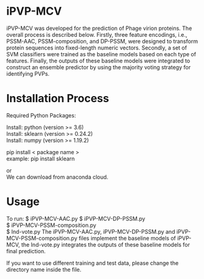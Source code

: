 iPVP-MCV
=========================
iPVP-MCV was developed for the prediction of Phage virion proteins. The overall process is described below. 
Firstly, three feature encodings, i.e., PSSM-AAC, PSSM-composition, and DP-PSSM, were designed to transform protein sequences into fixed-length numeric vectors. Secondly, a set of SVM classifiers were trained as the baseline models based on each type of features. Finally, the outputs of these baseline models were integrated to construct an ensemble predictor by using the majority voting strategy for identifying PVPs.

Installation Process
=========================
Required Python Packages:

Install: python (version >= 3.6)  
Install: sklearn (version >= 0.24.2)  
Install: numpy (version >= 1.19.2)    

pip install < package name >  
example: pip install sklearn  

or  
We can download from anaconda cloud.  

Usage
=========================
To run: $ iPVP-MCV-AAC.py
        $ iPVP-MCV-DP-PSSM.py  
        $ iPVP-MCV-PSSM-composition.py  
        $ Ind-vote.py
The iPVP-MCV-AAC.py, iPVP-MCV-DP-PSSM.py and iPVP-MCV-PSSM-composition.py files implement the baseline models of iPVP-MCV, the Ind-vote.py integrates the outputs of these baseline models for final prediction.
 
If you want to use different training and test data, please change the directory name inside the file.
